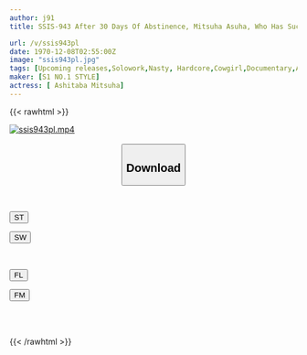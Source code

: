 ```yaml
---
author: j91
title: SSIS-943 After 30 Days Of Abstinence, Mitsuha Asuha, Who Has Such A Strong Sexual Desire That She Masturbates Every Day, Instinctively Straddles A Man, Shakes Her Hips, And Cums On Her Own In True Abstinence Cowgirl Ecstasy.

url: /v/ssis943pl
date: 1970-12-08T02:55:00Z
image: "ssis943pl.jpg"
tags: [Upcoming releases,Solowork,Nasty, Hardcore,Cowgirl,Documentary,Acme · Orgasm	 ]
maker: [S1 NO.1 STYLE]
actress: [ Ashitaba Mitsuha]
---
```



{{< rawhtml >}}

<div class="video" data-videoid="pending_link.html">
    <a href="javascript:;">
        <img src="/v/ssis943pl/ssis943pl.jpg" width="WIDTH" height="HEIGHT" alt="ssis943pl.mp4" loading="lazy">
    </a>
</div>

<script type="text/javascript" src="https://j91.asia/asset/on-demand-pend.js"></script>

<br>
  <link rel="stylesheet" href="https://j91.asia/asset/bs5.css">
  
  <center>
  <button class="btn btn-primary" type="button" data-bs-toggle="collapse" data-bs-target=".multi-collapse" aria-expanded="false" aria-controls="multiCollapseExample1 multiCollapseExample2"><h2>Download</h2></button></center>
</p>
<div class="row">
  <div class="col">
    <div class="collapse multi-collapse" id="multiCollapseExample1">
      <div class="card card-body">
	      	      <br>
<div class="buttons">  
<p><a href="https://j91.asia/pending_link.html" target="_blank"><button class="btn-hover color-3"><i class="fa fa-download"></i> ST</button></a></p>
<p><a href="https://j91.asia/pending_link.html" target="_blank"><button class="btn-hover color-2"><i class="fa fa-download"></i> SW</button></a></p></div>
    </div>
  </div>
</div>
  <div class="col">
    <div class="collapse multi-collapse" id="multiCollapseExample2">
      <div class="card card-body">
	      <br>
<div class="buttons">
<p><a href="https://j91.asia/pending_link.html" target="_blank"><button class="btn-hover color-9"><i class="fa fa-download"></i> FL</button></a></p>
<p><a href="https://j91.asia/pending_link.html" target="_blank"><button class="btn-hover color-8"><i class="fa fa-download"></i> FM</button></a></p></div>
<br><br>
      </div>
    </div>
  </div>
</div>

{{< /rawhtml >}}